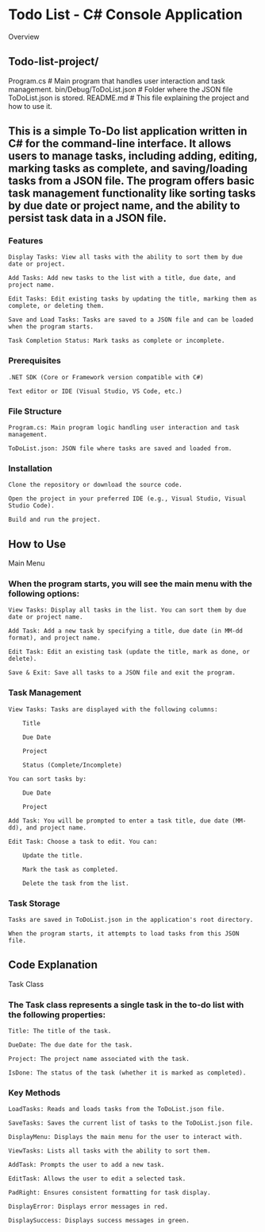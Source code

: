 # Todo List - C# Console Application
Overview

## Todo-list-project/
Program.cs                          # Main program that handles user interaction and task management.
bin/Debug/ToDoList.json             # Folder where the JSON file ToDoList.json is stored.
README.md                           # This file explaining the project and how to use it.



## This is a simple To-Do list application written in C# for the command-line interface. It allows users to manage tasks, including adding, editing, marking tasks as complete, and saving/loading tasks from a JSON file. The program offers basic task management functionality like sorting tasks by due date or project name, and the ability to persist task data in a JSON file.
### Features

    Display Tasks: View all tasks with the ability to sort them by due date or project.

    Add Tasks: Add new tasks to the list with a title, due date, and project name.

    Edit Tasks: Edit existing tasks by updating the title, marking them as complete, or deleting them.

    Save and Load Tasks: Tasks are saved to a JSON file and can be loaded when the program starts.

    Task Completion Status: Mark tasks as complete or incomplete.

### Prerequisites

    .NET SDK (Core or Framework version compatible with C#)

    Text editor or IDE (Visual Studio, VS Code, etc.)

### File Structure

    Program.cs: Main program logic handling user interaction and task management.

    ToDoList.json: JSON file where tasks are saved and loaded from.

### Installation

    Clone the repository or download the source code.

    Open the project in your preferred IDE (e.g., Visual Studio, Visual Studio Code).

    Build and run the project.

## How to Use
Main Menu

### When the program starts, you will see the main menu with the following options:

    View Tasks: Display all tasks in the list. You can sort them by due date or project name.

    Add Task: Add a new task by specifying a title, due date (in MM-dd format), and project name.

    Edit Task: Edit an existing task (update the title, mark as done, or delete).

    Save & Exit: Save all tasks to a JSON file and exit the program.

### Task Management

    View Tasks: Tasks are displayed with the following columns:

        Title

        Due Date

        Project

        Status (Complete/Incomplete)

    You can sort tasks by:

        Due Date

        Project

    Add Task: You will be prompted to enter a task title, due date (MM-dd), and project name.

    Edit Task: Choose a task to edit. You can:

        Update the title.

        Mark the task as completed.

        Delete the task from the list.

### Task Storage

    Tasks are saved in ToDoList.json in the application's root directory.

    When the program starts, it attempts to load tasks from this JSON file.

## Code Explanation
Task Class

### The Task class represents a single task in the to-do list with the following properties:

    Title: The title of the task.

    DueDate: The due date for the task.

    Project: The project name associated with the task.

    IsDone: The status of the task (whether it is marked as completed).

### Key Methods

    LoadTasks: Reads and loads tasks from the ToDoList.json file.

    SaveTasks: Saves the current list of tasks to the ToDoList.json file.

    DisplayMenu: Displays the main menu for the user to interact with.

    ViewTasks: Lists all tasks with the ability to sort them.

    AddTask: Prompts the user to add a new task.

    EditTask: Allows the user to edit a selected task.

    PadRight: Ensures consistent formatting for task display.

    DisplayError: Displays error messages in red.

    DisplaySuccess: Displays success messages in green.
